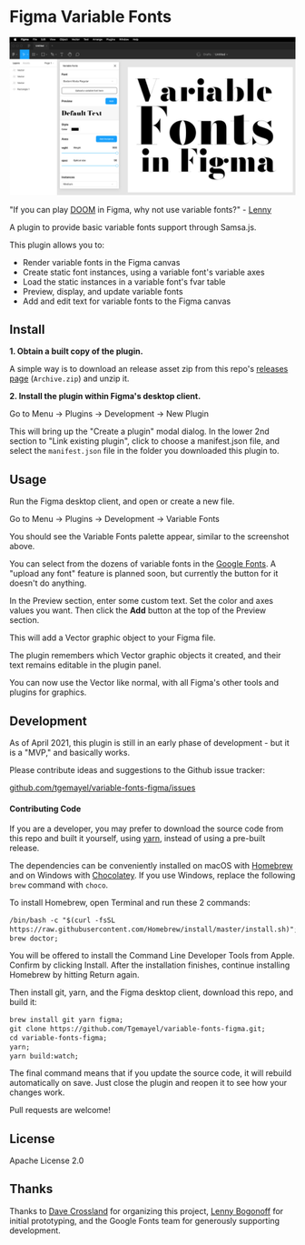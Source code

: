 # Figma Variable Fonts

![Figma Variable Fonts plugin v0.1.0 screenshot](screenshot.png)

"If you can play [DOOM](https://twitter.com/possan/status/1193164022885081089) in Figma, why not use variable fonts?" - [Lenny](https://twitter.com/rememberlenny)

A plugin to provide basic variable fonts support through Samsa.js.

This plugin allows you to:

- Render variable fonts in the Figma canvas
- Create static font instances, using a variable font's variable axes
- Load the static instances in a variable font's fvar table
- Preview, display, and update variable fonts
- Add and edit text for variable fonts to the Figma canvas

## Install

**1. Obtain a built copy of the plugin.**

A simple way is to download an release asset zip from this repo's [releases page](https://github.com/Tgemayel/variable-fonts-figma/releases) (`Archive.zip`) and unzip it.

**2. Install the plugin within Figma's desktop client.**

Go to Menu → Plugins → Development → New Plugin

This will bring up the "Create a plugin" modal dialog.
In the lower 2nd section to "Link existing plugin", click to choose a manifest.json file, and select the `manifest.json` file in the folder you downloaded this plugin to.

## Usage

Run the Figma desktop client, and open or create a new file.

Go to Menu → Plugins → Development → Variable Fonts

You should see the Variable Fonts palette appear, similar to the screenshot above.

You can select from the dozens of variable fonts in the [Google Fonts](https://fonts.google.com/?vfonly=true).
A "upload any font" feature is planned soon, but currently the button for it doesn't do anything.

In the Preview section, enter some custom text.
Set the color and axes values you want.
Then click the **Add** button at the top of the Preview section.

This will add a Vector graphic object to your Figma file.

The plugin remembers which Vector graphic objects it created, and their text remains editable in the plugin panel.

You can now use the Vector like normal, with all Figma's other tools and plugins for graphics.

## Development

As of April 2021, this plugin is still in an early phase of development - but it is a "MVP," and basically works.

Please contribute ideas and suggestions to the Github issue tracker:

[github.com/tgemayel/variable-fonts-figma/issues](http://github.com/tgemayel/variable-fonts-figma/issues)

#### Contributing Code

If you are a developer, you may prefer to download the source code from this repo and built it yourself, using [yarn](https://yarnpkg.com), instead of using a pre-built release.

The dependencies can be conveniently installed on macOS with [Homebrew](https://brew.sh) and on Windows with [Chocolatey](https://chocolatey.org).
If you use Windows, replace the following `brew` command with `choco`.

To install Homebrew, open Terminal and run these 2 commands:

    /bin/bash -c "$(curl -fsSL https://raw.githubusercontent.com/Homebrew/install/master/install.sh)";
    brew doctor;

You will be offered to install the Command Line Developer Tools from Apple.
Confirm by clicking Install.
After the installation finishes, continue installing Homebrew by hitting Return again.

Then install git, yarn, and the Figma desktop client, download this repo, and build it:

    brew install git yarn figma;
    git clone https://github.com/Tgemayel/variable-fonts-figma.git;
    cd variable-fonts-figma;
    yarn;
    yarn build:watch;

The final command means that if you update the source code, it will rebuild automatically on save.
Just close the plugin and reopen it to see how your changes work.

Pull requests are welcome!

## License

Apache License 2.0

## Thanks

Thanks to [Dave Crossland](https://twitter.com/davelab6) for organizing this project, [Lenny Bogonoff](https://twitter.com/rememberlenny) for initial prototyping, and the Google Fonts team for generously supporting development.
